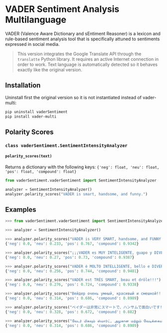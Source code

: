 # VADER Sentiment Analysis Multilanguage
VADER (Valence Aware Dictionary and sEntiment Reasoner) is a lexicon and rule-based sentiment analysis tool that is specifically attuned to sentiments expressed in social media.

> This version integrates the Google Translate API through the `translatte` Python library. It requires an active Internet connection in order to work. Text language is automatically detected so it behaves exactly like the original version.

## Installation
Uninstall first the original version so it is not instantiated instead of vader-multi:
```bash
pip uninstall vaderSentiment
pip install vader-multi
```

## Polarity Scores
### `class vaderSentiment.SentimentIntensityAnalyzer`
#### `polarity_scores(text)`
Returns a dictionary with the following keys: `{'neg': float, 'neu': float, 'pos': float, 'compound': float}`

```python
from vaderSentiment.vaderSentiment import SentimentIntensityAnalyzer

analyzer = SentimentIntensityAnalyzer()
analyzer.polarity_scores("VADER is smart, handsome, and funny.")
```

## Examples
```python
>>> from vaderSentiment.vaderSentiment import SentimentIntensityAnalyzer

>>> analyzer = SentimentIntensityAnalyzer()

>>> analyzer.polarity_scores("VADER is VERY SMART, handsome, and FUNNY!!!")
{'neg': 0.0, 'neu': 0.233, 'pos': 0.767, 'compound': 0.9342}

>>> analyzer.polarity_scores("¡¡¡VADER es MUY INTELIGENTE, guapo y DIVERTIDO!!!")
{'neg': 0.0, 'neu': 0.27, 'pos': 0.73, 'compound': 0.9387}

>>> analyzer.polarity_scores("VADER è MOLTO INTELLIGENTE, bello e DIVERTENTE!!!")
{'neg': 0.0, 'neu': 0.256, 'pos': 0.744, 'compound': 0.9481}

>>> analyzer.polarity_scores("VADER est TRÈS SMART, beau et drôle!!!")
{'neg': 0.0, 'neu': 0.276, 'pos': 0.724, 'compound': 0.9338}

>>> analyzer.polarity_scores("Вейдер очень умный, красивый и смешной!!!")
{'neg': 0.0, 'neu': 0.314, 'pos': 0.686, 'compound': 0.8989}

>>> analyzer.polarity_scores("ベイダーは非常にスマートで、ハンサムで面白いです!!!")
{'neg': 0.0, 'neu': 0.328, 'pos': 0.672, 'compound': 0.882}

>>> analyzer.polarity_scores("வேடர் மிகவும் ஸ்மார்ட், அழகான மற்றும் வேடிக்கையானது!!!")
{'neg': 0.0, 'neu': 0.314, 'pos': 0.686, 'compound': 0.8989}
```

